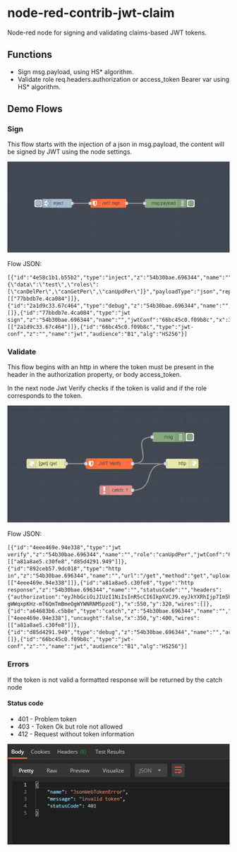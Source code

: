 # node-red-contrib-jwt-claim
Node-red node for signing and validating claims-based JWT tokens.

## Functions
* Sign msg.payload, using HS\* algorithm.
* Validate role req.headers.authorization or access_token Bearer var using HS* algorithm.

## Demo Flows

### Sign
This flow starts with the injection of a json in msg.payload, the content will be signed by JWT using the node settings.

![Sign Example](./docs/sign.png)

Flow JSON:
```
[{"id":"4e58c1b1.b55b2","type":"inject","z":"54b30bae.696344","name":"","topic":"","payload":"{\"data\":\"test\",\"roles\":[\"canDelPer\",\"canGetPer\",\"canUpdPer\"]}","payloadType":"json","repeat":"","crontab":"","once":false,"onceDelay":0.1,"x":190,"y":300,"wires":[["77bbdb7e.4ca084"]]},{"id":"2a1d9c33.67c464","type":"debug","z":"54b30bae.696344","name":"","active":true,"tosidebar":true,"console":false,"tostatus":false,"complete":"payload","targetType":"msg","x":550,"y":300,"wires":[]},{"id":"77bbdb7e.4ca084","type":"jwt sign","z":"54b30bae.696344","name":"","jwtConf":"66bc45c0.f09b8c","x":360,"y":300,"wires":[["2a1d9c33.67c464"]]},{"id":"66bc45c0.f09b8c","type":"jwt-conf","z":"","name":"jwt","audience":"B1","alg":"HS256"}]
```

### Validate
This flow begins with an http in where the token must be present in the header in the authorization property, or body access_token.

In the next node Jwt Verify checks if the token is valid and if the role corresponds to the token.

![Validate Example](./docs/validate.png)

Flow JSON:
```
[{"id":"4eee469e.94e338","type":"jwt verify","z":"54b30bae.696344","name":"","role":"canUpdPer","jwtConf":"66bc45c0.f09b8c","x":330,"y":320,"wires":[["a81a8ae5.c30fe8","d85d4291.949"]]},{"id":"892ceb57.9dc018","type":"http in","z":"54b30bae.696344","name":"","url":"/get","method":"get","upload":false,"swaggerDoc":"","x":140,"y":320,"wires":[["4eee469e.94e338"]]},{"id":"a81a8ae5.c30fe8","type":"http response","z":"54b30bae.696344","name":"","statusCode":"","headers":{"authorization":"eyJhbGciOiJIUzI1NiIsInR5cCI6IkpXVCJ9.eyJkYXRhIjp7Im5hbWUiOiJTaXJyb3MgSW9UIiwiZW1haWwiOiJzaXJyb3NAc2lycm9zLm5ldCIsInR5cGUiOiJhZG1pbiIsInN0YXR1cyI6MX0sImlhdCI6MTU4OTM4OTU1NiwiZXhwIjoxNTg5NDc1OTU2LCJhdWQiOiJkYXRhbGFrZSJ9.kBRVCERM-gWWqxpKHz-mT6QmTmBmeOgWYWNRNM5pzoE"},"x":550,"y":320,"wires":[]},{"id":"a64683b6.c5b8e","type":"catch","z":"54b30bae.696344","name":"","scope":["4eee469e.94e338"],"uncaught":false,"x":350,"y":400,"wires":[["a81a8ae5.c30fe8"]]},{"id":"d85d4291.949","type":"debug","z":"54b30bae.696344","name":"","active":true,"tosidebar":true,"console":false,"tostatus":false,"complete":"true","targetType":"full","x":510,"y":240,"wires":[]},{"id":"66bc45c0.f09b8c","type":"jwt-conf","z":"","name":"jwt","audience":"B1","alg":"HS256"}]
```

### Errors
If the token is not valid a formatted response will be returned by the catch node

#### Status code
* 401 - Problem token
* 403 - Token Ok but role not allowed
* 412 - Request without token information

![Erro Example](./docs/error.png)